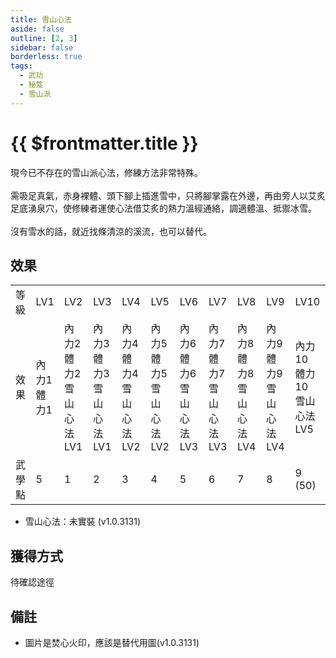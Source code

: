 ```yaml
---
title: 雪山心法
aside: false
outline: [2, 3]
sidebar: false
borderless: true
tags:
  - 武功
  - 秘笈
  - 雪山派
---
```


# {{ $frontmatter.title }}

<BookItemIcon :size="`medium`" :needLink="false" :no="7010"></BookItemIcon>

現今已不存在的雪山派心法，修練方法非常特殊。
<br><br>
需吸足真氣，赤身裸體、頭下腳上插進雪中，只將腳掌露在外邊，再由旁人以艾炙足底湧泉穴，使修練者運使心法借艾炙的熱力溫經通絡，調適體溫、抵禦冰雪。
<br><br>
沒有雪水的話，就近找條清涼的溪流，也可以替代。

## 效果

<table>
    <tr>
        <td>等級</td>
        <td>LV1</td>
        <td>LV2</td>
        <td>LV3</td>
        <td>LV4</td>
        <td>LV5</td>
        <td>LV6</td>
        <td>LV7</td>
        <td>LV8</td>
        <td>LV9</td>
        <td>LV10</td>
    </tr>
    <tr>
        <td>效果</td>
        <td>內力1<br>體力1</td>
        <td>內力2<br>體力2<br>雪山心法LV1</td>
        <td>內力3<br>體力3<br>雪山心法LV1</td>
        <td>內力4<br>體力4<br>雪山心法LV2</td>
        <td>內力5<br>體力5<br>雪山心法LV2</td>
        <td>內力6<br>體力6<br>雪山心法LV3</td>
        <td>內力7<br>體力7<br>雪山心法LV3</td>
        <td>內力8<br>體力8<br>雪山心法LV4</td>
        <td>內力9<br>體力9<br>雪山心法LV4</td>
        <td>內力10<br>體力10<br>雪山心法LV5</td>
    </tr>
    <tr>
        <td>武學點</td>
        <td>5</td>
        <td>1</td>
        <td>2</td>
        <td>3</td>
        <td>4</td>
        <td>5</td>
        <td>6</td>
        <td>7</td>
        <td>8</td>
        <td>9 (50)</td>
    </tr>
</table>

- 雪山心法：未實裝 (v1.0.3131)

## 獲得方式

待確認途徑

## 備註

- 圖片是焚心火印，應該是替代用圖(v1.0.3131)
